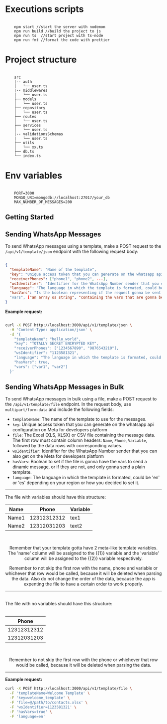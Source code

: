# Executions scripts

```

    npm start //start the server with nodemon
    npm run build //build the project to js
    npm run ts  //start project with ts-node
    npm run fmt //format the code with prettier

```

# Project structure

```

    src
    |-- auth
    |   └── user.ts
    |-- middlewares
    |   └── user.ts
    ├── models
    │   └── user.ts
    ├── repository
    │   └── user.ts
    ├── routes
    │   └── user.ts
    ├── services
    │   └── user.ts
    |-- validationsSchemas
    |   └── user.ts
    ├── utils
    │   └── xx.ts
    ├── db.ts
    └── index.ts

```

# Env variables

```

    PORT=3000
    MONGO_URI=mongodb://localhost:27017/your_db
    MAX_NUMBER_OF_MESSAGES=200

```

## Getting Started

## Sending WhatsApp Messages

To send WhatsApp messages using a template, make a POST request to the `/api/v1/template/json` endpoint with the following request body:

```json

{
  "templateName": "Name of the template",
  "key": "Unique access token that you can generate on the whatsapp api configuration on Meta for developers platform",
  "receiverPhones": ["phone1", "phone2", ...],
  "wsIdentifier": "Identifier for the WhatsApp Number sender that you can also get on the Meta for developers platform",
  "language": "The language in which the template is formated, could be 'en' or 'es' depending on your region or how you decided to set it.",
  "hasVars": "Is the boolean representing if the request gonna be sent with variables or not"
  "vars", ["an array os string", "containing the vars that are gonna be sent with the template"]
}

```

**Example request:**

```bash

curl -X POST http://localhost:3000/api/v1/template/json \
  -H 'Content-Type: application/json' \
  -d '{
    "templateName": "hello_world",
    "key": "TOTALLY SECRET ENCRYPTED KEY",
    "receiverPhones": ["1234567890", "9876543210"],
    "wsIdentifier": "1123581321",
    "language": "The language in which the template is formated, could be 'en' or 'es' depending on your region or how you decided to set it."
    "hasVars": true,
    "vars": ["var1", "var2"]
  }'

```

## Sending WhatsApp Messages in Bulk

To send WhatsApp messages in bulk using a file, make a POST request to the `/api/v1/template/file` endpoint. In the request body, use `multipart/form-data` and include the following fields:

- `templateName`: The name of the template to use for the messages.
- `key`: Unique access token that you can generate on the whatsapp api configuration on Meta for developers platform
- `file`: The Excel (XLS, XLSX) or CSV file containing the message data. The first row must contain column headers: `Name`, `Phone`, `Variable`, followed by the data rows with corresponding values.
- `wsIdentifier`: Identifier for the WhatsApp Number sender that you can also get on the Meta for developers platform
- `hasVars`: Boolean to set if the file is gonna have the vars to send a dinamic message, or if they are not, and only gonna send a plain template.
- `language`: The language in which the template is formated, could be 'en' or 'es' depending on your region or how you decided to set it.


---

The file with variables should have this structure:

<div align="center">

| Name   | Phone         | Variable |
|--------|---------------|----------|
| Name1  | 12312312312   | tex1     |
| Name2  | 12312031203   | text2    |

<br />

Remember that your template gotta have 2 meta-like template variables.
The 'name' column will be assigned to the {{1}} variable and the 'variable' column will be assigned to the {{2}} variable respectively.

Remember to not skip the first row with the name, phone and variable or whichever that row would be called, because it will be deleted when parsing the data. Also do not change the order of the data, because the app is expenting the file to have a certain order to work properly.

</div>



---
<br />
The file with no variables should have this structure:

<div align="center">
<br />

| Phone         |  
|---------------|
| 12312312312   |
| 12312031203   | 

<br />

Remember to not skip the first row with the phone or whichever that row would be called, because it will be deleted when parsing the data.

</div>

---


**Example request:**

```bash
curl -X POST http://localhost:3000/api/v1/template/file \
  -F 'templateName=Welcome Template' \
  -F 'key=welcome_template' \
  -F 'file=@/path/to/contacts.xlsx' \
  -F 'wsIdentifier=1123581321' \
  -F 'hasVars=true' \
  -F 'language=en'
